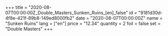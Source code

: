 +++
title = "2020-08-07T00:00:00Z_Double_Masters_Sunken_Ruins_[en]_false"
id = "9181d30d-4f8e-421f-89b8-149ed8000fb2"
date = "2020-08-07T00:00:00Z"
name = "Sunken Ruins"
lang = ["en"]
price = "12.34"
quantity = 2
foil = false
set = "Double Masters"
+++
